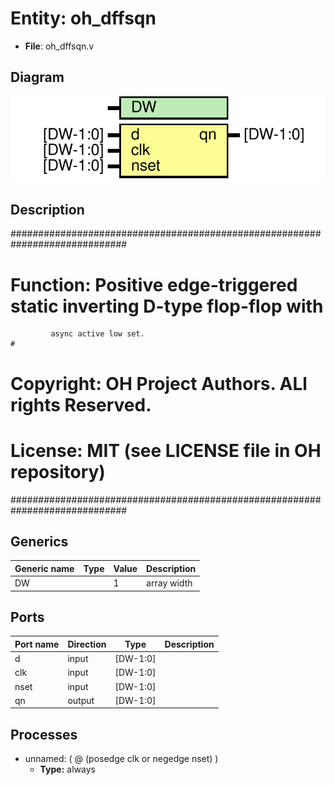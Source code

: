 # Entity: oh_dffsqn

- **File**: oh_dffsqn.v
## Diagram

![Diagram](oh_dffsqn.svg "Diagram")
## Description

#############################################################################
# Function:  Positive edge-triggered static inverting D-type flop-flop with #
             async active low set.                                          # 
# Copyright: OH Project Authors. ALl rights Reserved.                       #
# License:   MIT (see LICENSE file in OH repository)                        # 
#############################################################################

## Generics

| Generic name | Type | Value | Description   |
| ------------ | ---- | ----- | ------------- |
| DW           |      | 1     |  array width  |
## Ports

| Port name | Direction | Type     | Description |
| --------- | --------- | -------- | ----------- |
| d         | input     | [DW-1:0] |             |
| clk       | input     | [DW-1:0] |             |
| nset      | input     | [DW-1:0] |             |
| qn        | output    | [DW-1:0] |             |
## Processes
- unnamed: ( @ (posedge clk or negedge nset) )
  - **Type:** always
